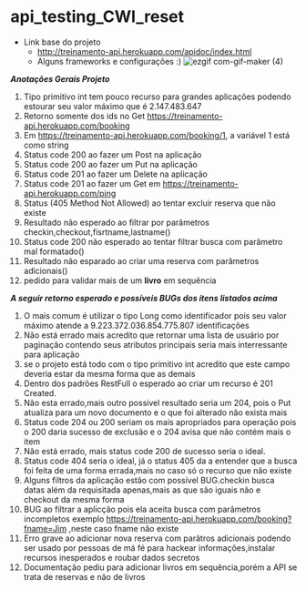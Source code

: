 # api_testing_CWI_reset
* Link base do projeto
  * http://treinamento-api.herokuapp.com/apidoc/index.html
  * Alguns frameworks e configurações   :)
      ![ezgif com-gif-maker (4)](https://user-images.githubusercontent.com/76186505/138476210-4c609893-1abd-4b80-8f57-47d6b7d9e4c0.gif)
      
_**Anotações Gerais Projeto**_
1. Tipo primitivo int tem pouco recurso para grandes aplicações podendo estourar seu valor máximo que é 2.147.483.647
2. Retorno somente dos ids no Get https://treinamento-api.herokuapp.com/booking
3. Em https://treinamento-api.herokuapp.com/booking/1, a variável 1 está como string 
4. Status code 200 ao fazer um Post na aplicação
5. Status code 200 ao fazer um Put na aplicação
6. Status code 201 ao fazer um Delete na aplicação
7. Status code 201 ao fazer um Get em https://treinamento-api.herokuapp.com/ping
8. Status (405 Method Not Allowed) ao tentar excluir reserva que não existe
9. Resultado não esperado ao filtrar por parâmetros checkin,checkout,fisrtname,lastname()
10. Status code 200 não esperado ao tentar filtrar busca com parâmetro mal formatado()
11. Resultado não esparado ao criar uma reserva com parâmetros adicionais()
12. pedido para validar mais de um **livro** em sequência

_**A seguir retorno esperado e possíveis BUGs dos itens listados acima**_
1. O mais comum é utilizar o tipo Long como identificador pois seu valor máximo atende a 9.223.372.036.854.775.807 identificações
2. Não está errado mais acredito que retornar uma lista de usuário por paginação contendo seus atributos principais seria mais interressante para aplicação
3. se o projeto está todo com o tipo primitivo int acredito que este campo deveria estar da mesma forma que as demais
4. Dentro dos padrões RestFull o esperado ao criar um recurso é 201 Created.
5. Não esta errado,mais outro possivel resultado seria um 204, pois o Put atualiza para um novo documento e o que foi alterado não exista mais
6. Status code 204 ou 200 seriam os mais apropriados para operação pois o 200 daria sucesso de exclusão e o 204 avisa que não contém mais o item
7. Não está errado, mais status code 200 de sucesso seria o ideal.
8. Status code 404 seria o ideal, já o status 405 da a entender que a busca foi feita de uma forma errada,mais no caso só o recurso que não existe
9. Alguns filtros da aplicação estão com possível BUG.checkin busca datas além da requisitada apenas,mais as que são iguais não e checkout da mesma forma
10. BUG ao filtrar a aplicção pois ela aceita busca com parâmetros incompletos exemplo https://treinamento-api.herokuapp.com/booking?fname=Jim ,neste caso fname não existe
11. Erro grave ao adicionar nova reserva com parâtros adicionais podendo ser usado por pessoas de má fé para hackear informações,instalar recursos inesperados e roubar dados secretos
12. Documentação pediu para adicionar livros em sequência,porém a API se trata de reservas e não de livros

